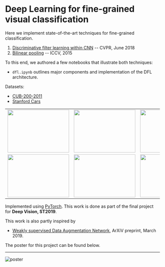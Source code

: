 # Deep Learning for fine-grained visual classification

Here we implement state-of-the-art techniques for fine-grained classification.

1. [Discriminative filter learning within CNN](https://arxiv.org/abs/1611.09932) -- CVPR, June 2018
2. [Bilinear pooling](http://vis-www.cs.umass.edu/bcnn/docs/bcnn_iccv15.pdf) -- ICCV, 2015

To this end, we authored a few notebooks that illustrate both techniques:
- `dfl.ipynb` outlines major components and implementation of the DFL architecture.

Datasets:
+ [CUB-200-2011](http://www.vision.caltech.edu/visipedia/CUB-200-2011.html)
+ [Stanford Cars](https://ai.stanford.edu/~jkrause/cars/car_dataset.html)

<tr>
        <td>
          <table width="800" cellpadding="0" cellspacing="0">
            <tbody><tr>
              <td><img src="https://ai.stanford.edu/~jkrause/cars/car1.jpg" width="200" height="140"></td>
              <td><img src="https://ai.stanford.edu/~jkrause/cars/car2.jpg" width="200" height="140"></td>
              <td><img src="https://ai.stanford.edu/~jkrause/cars/car3.jpg" width="200" height="140"></td>
              <td><img src="https://ai.stanford.edu/~jkrause/cars/car4.jpg" width="200" height="140"></td>
            </tr>
            <tr>
              <td><img src="https://ai.stanford.edu/~jkrause/cars/car5.jpg" width="200" height="140"></td>
              <td><img src="https://ai.stanford.edu/~jkrause/cars/car6.jpg" width="200" height="140"></td>
              <td><img src="https://ai.stanford.edu/~jkrause/cars/car7.jpg" width="200" height="140"></td>
              <td><img src="https://ai.stanford.edu/~jkrause/cars/car8.jpg" width="200" height="140"></td>
            </tr>
          </tbody></table>
        </td>
</tr>

Implemented using [PyTorch](https://pytorch.org/). This work is done as part of the final project for **Deep Vision, ST2019**.

This work is also partly inspired by
- [Weakly supervised Data Augmentation Network](https://arxiv.org/abs/1901.09891), ArXiV preprint, March 2019.

The poster for this project can be found below.

*****

![poster](poster.png)
